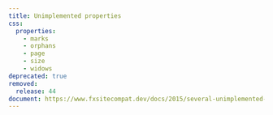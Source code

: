 ```yaml
---
title: Unimplemented properties
css:
  properties:
    - marks
    - orphans
    - page
    - size
    - widows
deprecated: true
removed:
  release: 44
document: https://www.fxsitecompat.dev/docs/2015/several-unimplemented-css-properties-have-been-dropped/
---
```

